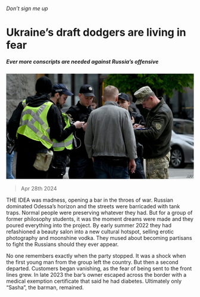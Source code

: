 ###### Don’t sign me up

# Ukraine’s draft dodgers are living in fear 

##### Ever more conscripts are needed against Russia’s offensive 

![image](images/20240504_EUP502.jpg) 

> Apr 28th 2024 

THE IDEA was madness, opening a bar in the throes of war. Russian  dominated Odessa’s horizon and the streets were barricaded with tank traps. Normal people were preserving whatever they had. But for a group of former philosophy students, it was the moment dreams were made and they poured everything into the project. By early summer 2022 they had refashioned a beauty salon into a new cultural hotspot, selling erotic photography and moonshine vodka. They mused about becoming partisans to fight the Russians should they ever appear. 

No one remembers exactly when the party stopped. It was a shock when the first young man from the group left the country. But then a second departed. Customers began vanishing, as the fear of being sent to the front lines grew. In late 2023 the bar’s owner escaped across the border with a medical exemption certificate that said he had diabetes. Ultimately only “Sasha”, the barman, remained.

